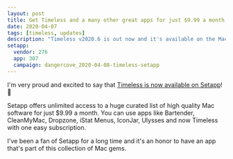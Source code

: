 ```yaml
---
layout: post
title: Get Timeless and a many other great apps for just $9.99 a month
date: 2020-04-07
tags: [timeless, updates]
description: "Timeless v2020.6 is out now and it's available on the Mac App Store"
setapp:
  vendor: 276
  app: 387
  campaign: dangercove_2020-04-08-timeless-setapp
---
```


I'm very proud and excited to say that [Timeless is now available on Setapp](https://go.setapp.com/stp276)! 🥳

Setapp offers unlimited access to a huge curated list of high quality Mac software for just $9.99 a month. You can use apps like Bartender, CleanMyMac, Dropzone, iStat Menus, IconJar, Ulysses and now Timeless with one easy subscription.

I've been a fan of Setapp for a long time and it's an honor to have an app that's part of this collection of Mac gems.

<div class="setapp-button available-on-setapp-387"></div>
